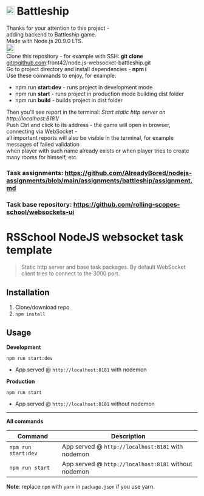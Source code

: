 # <img src="https://upload.wikimedia.org/wikipedia/commons/thumb/d/d9/Node.js_logo.svg/1920px-Node.js_logo.svg.png" alt="Node.js" height="23"/>&#8239;Battleship
Thanks for your attention to this project -  
adding backend to Battleship game.  
Made with Node.js 20.9.0 LTS.  
<img src="https://rolling-scopes-school.github.io/front42-JSFE2021Q1/presentation/z/front42.jpg" alt="logo" height="23"/>  
Clone this repository - for example with SSH: **git clone** git@github.com:front42/node.js-websocket-battleship.git  
Go to project directory and install dependencies - **npm i**  
Use these commands to enjoy, for example:
- npm run **start:dev** - runs project in development mode
- npm run **start** - runs project in production mode building dist folder
- npm run **build** - builds project in dist folder

Then you'll see report in the terminal: *Start static http server on http://localhost:8181/*  
Push Ctrl and click to its address - the game will open in browser, connecting via WebSocket -  
all important reports will also be visible in the terminal, for example messages of failed validation  
when player with such name already exists or when player tries to create many rooms for himself, etc.  

### Task assignments: https://github.com/AlreadyBored/nodejs-assignments/blob/main/assignments/battleship/assignment.md
### Task base repository: https://github.com/rolling-scopes-school/websockets-ui
# RSSchool NodeJS websocket task template
> Static http server and base task packages. 
> By default WebSocket client tries to connect to the 3000 port.

## Installation
1. Clone/download repo
2. `npm install`

## Usage
**Development**

`npm run start:dev`

* App served @ `http://localhost:8181` with nodemon

**Production**

`npm run start`

* App served @ `http://localhost:8181` without nodemon

---

**All commands**

Command | Description
--- | ---
`npm run start:dev` | App served @ `http://localhost:8181` with nodemon
`npm run start` | App served @ `http://localhost:8181` without nodemon

**Note**: replace `npm` with `yarn` in `package.json` if you use yarn.

